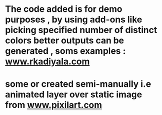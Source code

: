 # The code added is for demo purposes , by using add-ons like picking specified number of distinct colors better outputs can be generated , soms examples : www.rkadiyala.com     
# some or created semi-manually i.e animated layer over static image from www.pixilart.com     
